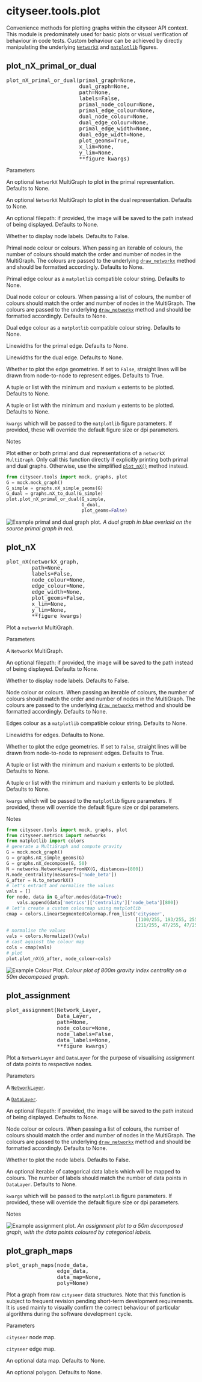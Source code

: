 # cityseer.tools.plot

Convenience methods for plotting graphs within the cityseer API context. This module is predominately used for basic plots or visual verification of behaviour in code tests. Custom behaviour can be achieved by directly manipulating the underlying [`NetworkX`](https://networkx.github.io) and [`matplotlib`](https://matplotlib.org) figures.

## plot\_nX\_primal\_or\_dual

<FuncSignature>
<pre>
plot_nX_primal_or_dual(primal_graph=None,
                       dual_graph=None,
                       path=None,
                       labels=False,
                       primal_node_colour=None,
                       primal_edge_colour=None,
                       dual_node_colour=None,
                       dual_edge_colour=None,
                       primal_edge_width=None,
                       dual_edge_width=None,
                       plot_geoms=True,
                       x_lim=None,
                       y_lim=None,
                       **figure_kwargs)
</pre>
</FuncSignature>

<FuncHeading>Parameters</FuncHeading>

<FuncElement name='primal_graph' type='nx.MultiGraph'>

An optional `NetworkX` MultiGraph to plot in the primal representation. Defaults to None.

</FuncElement>

<FuncElement name='dual_graph' type='nx.MultiGraph'>

An optional `NetworkX` MultiGraph to plot in the dual representation. Defaults to None.

</FuncElement>

<FuncElement name='path' type='str'>

An optional filepath: if provided, the image will be saved to the path instead of being displayed. Defaults to None.

</FuncElement>

<FuncElement name='labels' type='bool'>

Whether to display node labels. Defaults to False.

</FuncElement>

<FuncElement name='primal_node_colour' type='Union[str, tuple, list]'>

Primal node colour or colours. When passing an iterable of colours, the number of colours should match the order and number of nodes in the MultiGraph. The colours are passed to the underlying [`draw_networkx`](https://networkx.github.io/documentation/networkx-1.10/reference/generated/networkx.drawing.nx_pylab.draw_networkx.html#draw-networkx) method and should be formatted accordingly. Defaults to None.

</FuncElement>

<FuncElement name='primal_edge_colour' type='str'>

Primal edge colour as a `matplotlib` compatible colour string. Defaults to None.

</FuncElement>

<FuncElement name='dual_node_colour' type='Union[str, tuple, list]'>

Dual node colour or colours. When passing a list of colours, the number of colours should match the order and number of nodes in the MultiGraph. The colours are passed to the underlying [`draw_networkx`](https://networkx.github.io/documentation/networkx-1.10/reference/generated/networkx.drawing.nx_pylab.draw_networkx.html#draw-networkx) method and should be formatted accordingly. Defaults to None.

</FuncElement>

<FuncElement name='dual_edge_colour' type='str'>

Dual edge colour as a `matplotlib` compatible colour string. Defaults to None.

</FuncElement>

<FuncElement name='primal_edge_width' type='Union[int, float]'>

Linewidths for the primal edge. Defaults to None.

</FuncElement>

<FuncElement name='dual_edge_width' type='Union[int, float]'>

Linewidths for the dual edge. Defaults to None.

</FuncElement>

<FuncElement name='plot_geoms' type='bool'>

Whether to plot the edge geometries. If set to `False`, straight lines will be drawn from node-to-node to represent edges. Defaults to True.

</FuncElement>

<FuncElement name='x_lim' type='Union[tuple, list]'>

A tuple or list with the minimum and maxium `x` extents to be plotted. Defaults to None.

</FuncElement>

<FuncElement name='y_lim' type='Union[tuple, list]'>

A tuple or list with the minimum and maxium `y` extents to be plotted. Defaults to None.

</FuncElement>

<FuncElement name='figure_kwargs' type='None'>

`kwargs` which will be passed to the `matplotlib` figure parameters. If provided, these will override the default figure size or dpi parameters.

</FuncElement>

<FuncHeading>Notes</FuncHeading>

Plot either or both primal and dual representations of a `networkX MultiGraph`. Only call this function directly if explicitly printing both primal and dual graphs. Otherwise, use the simplified [`plot_nX()`](plot#plot-nx) method instead.

```py
from cityseer.tools import mock, graphs, plot
G = mock.mock_graph()
G_simple = graphs.nX_simple_geoms(G)
G_dual = graphs.nX_to_dual(G_simple)
plot.plot_nX_primal_or_dual(G_simple,
                            G_dual,
                            plot_geoms=False)
```

![Example primal and dual graph plot.](../.vitepress/plots/images/graph_dual.png)
_A dual graph in blue overlaid on the source primal graph in red._

## plot\_nX

<FuncSignature>
<pre>
plot_nX(networkX_graph,
        path=None,
        labels=False,
        node_colour=None,
        edge_colour=None,
        edge_width=None,
        plot_geoms=False,
        x_lim=None,
        y_lim=None,
        **figure_kwargs)
</pre>
</FuncSignature>

Plot a `networkX` MultiGraph.

<FuncHeading>Parameters</FuncHeading>

<FuncElement name='networkX_graph' type='nx.MultiGraph'>

A `NetworkX` MultiGraph.

</FuncElement>

<FuncElement name='path' type='str'>

An optional filepath: if provided, the image will be saved to the path instead of being displayed. Defaults to None.

</FuncElement>

<FuncElement name='labels' type='bool'>

Whether to display node labels. Defaults to False.

</FuncElement>

<FuncElement name='node_colour' type='Union[str, tuple, list]'>

Node colour or colours. When passing an iterable of colours, the number of colours should match the order and number of nodes in the MultiGraph. The colours are passed to the underlying [`draw_networkx`](https://networkx.github.io/documentation/networkx-1.10/reference/generated/networkx.drawing.nx_pylab.draw_networkx.html#draw-networkx) method and should be formatted accordingly. Defaults to None.

</FuncElement>

<FuncElement name='edge_colour' type='Union[str, tuple, list]'>

Edges colour as a `matplotlib` compatible colour string. Defaults to None.

</FuncElement>

<FuncElement name='edge_width' type='Union[int, float]'>

Linewidths for edges. Defaults to None.

</FuncElement>

<FuncElement name='plot_geoms' type='bool'>

Whether to plot the edge geometries. If set to `False`, straight lines will be drawn from node-to-node to represent edges. Defaults to True.

</FuncElement>

<FuncElement name='x_lim' type='Union[tuple, list]'>

A tuple or list with the minimum and maxium `x` extents to be plotted. Defaults to None.

</FuncElement>

<FuncElement name='y_lim' type='Union[tuple, list]'>

A tuple or list with the minimum and maxium `y` extents to be plotted. Defaults to None.

</FuncElement>

<FuncElement name='figure_kwargs' type='None'>

`kwargs` which will be passed to the `matplotlib` figure parameters. If provided, these will override the default figure size or dpi parameters.

</FuncElement>

<FuncHeading>Notes</FuncHeading>

```py
from cityseer.tools import mock, graphs, plot
from cityseer.metrics import networks
from matplotlib import colors
# generate a MultiGraph and compute gravity
G = mock.mock_graph()
G = graphs.nX_simple_geoms(G)
G = graphs.nX_decompose(G, 50)
N = networks.NetworkLayerFromNX(G, distances=[800])
N.node_centrality(measures=['node_beta'])
G_after = N.to_networkX()
# let's extract and normalise the values
vals = []
for node, data in G_after.nodes(data=True):
    vals.append(data['metrics']['centrality']['node_beta'][800])
# let's create a custom colourmap using matplotlib
cmap = colors.LinearSegmentedColormap.from_list('cityseer',
                                                [(100/255, 193/255, 255/255, 255/255),
                                                (211/255, 47/255, 47/255, 1/255)])
# normalise the values
vals = colors.Normalize()(vals)
# cast against the colour map
cols = cmap(vals)
# plot
plot.plot_nX(G_after, node_colour=cols)
```

![Example Colour Plot.](../.vitepress/plots/images/graph_colour.png)
_Colour plot of 800m gravity index centrality on a 50m decomposed graph._

## plot\_assignment

<FuncSignature>
<pre>
plot_assignment(Network_Layer,
                Data_Layer,
                path=None,
                node_colour=None,
                node_labels=False,
                data_labels=None,
                **figure_kwargs)
</pre>
</FuncSignature>

Plot a `NetworkLayer` and `DataLayer` for the purpose of visualising assignment of data points to respective nodes.

<FuncHeading>Parameters</FuncHeading>

<FuncElement name='Network_Layer' type='None'>

A [`NetworkLayer`](/metrics/networks.html#networklayer).

</FuncElement>

<FuncElement name='Data_Layer' type='None'>

A [`DataLayer`](/metrics/layers.html#datalayer).

</FuncElement>

<FuncElement name='path' type='str'>

An optional filepath: if provided, the image will be saved to the path instead of being displayed. Defaults to None.

</FuncElement>

<FuncElement name='node_colour' type='Union[list, tuple, np.ndarray]'>

Node colour or colours. When passing a list of colours, the number of colours should match the order and number of nodes in the MultiGraph. The colours are passed to the underlying [`draw_networkx`](https://networkx.github.io/documentation/networkx-1.10/reference/generated/networkx.drawing.nx_pylab.draw_networkx.html#draw-networkx) method and should be formatted accordingly. Defaults to None.

</FuncElement>

<FuncElement name='node_labels' type='bool'>

Whether to plot the node labels. Defaults to False.

</FuncElement>

<FuncElement name='data_labels' type='Union[list, tuple, np.ndarray]'>

An optional iterable of categorical data labels which will be mapped to colours. The number of labels should match the number of data points in `DataLayer`. Defaults to None.

</FuncElement>

<FuncElement name='figure_kwargs' type='None'>

`kwargs` which will be passed to the `matplotlib` figure parameters. If provided, these will override the default figure size or dpi parameters.

</FuncElement>

<FuncHeading>Notes</FuncHeading>

![Example assignment plot.](../.vitepress/plots/images/assignment_plot.png)
_An assignment plot to a 50m decomposed graph, with the data points coloured by categorical labels._

## plot\_graph\_maps

<FuncSignature>
<pre>
plot_graph_maps(node_data,
                edge_data,
                data_map=None,
                poly=None)
</pre>
</FuncSignature>

Plot a graph from raw `cityseer` data structures. Note that this function is subject to frequent revision pending short-term development requirements. It is used mainly to visually confirm the correct behaviour of particular algorithms during the software development cycle.

<FuncHeading>Parameters</FuncHeading>

<FuncElement name='node_data' type='np.ndarray'>

`cityseer` node map.

</FuncElement>

<FuncElement name='edge_data' type='np.ndarray'>

`cityseer` edge map.

</FuncElement>

<FuncElement name='data_map' type='np.ndarray'>

An optional data map. Defaults to None.

</FuncElement>

<FuncElement name='poly' type='geometry.Polygon'>

An optional polygon. Defaults to None.

</FuncElement>
